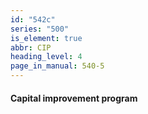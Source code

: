 ```yaml
---
id: "542c"
series: "500"
is_element: true
abbr: CIP
heading_level: 4
page_in_manual: 540-5
---
```


#### Capital improvement program
